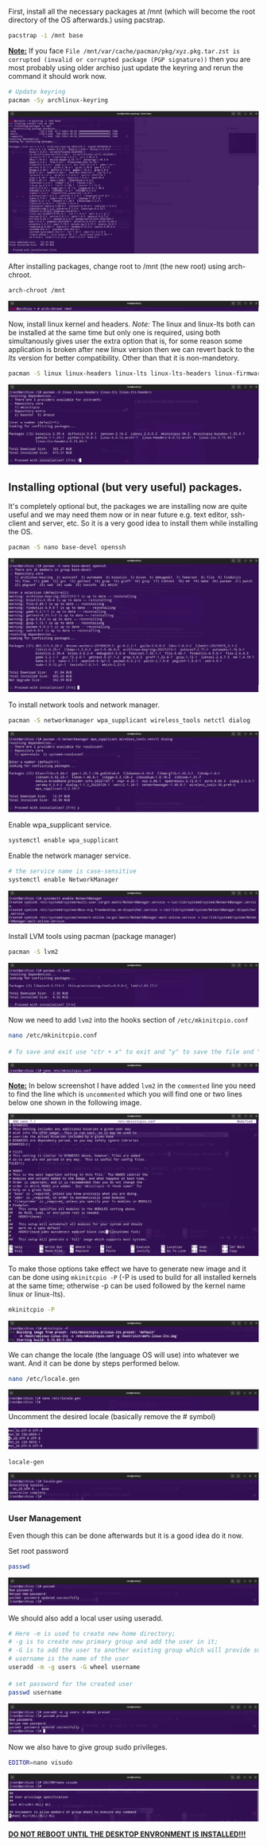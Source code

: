 First, install all the necessary packages at /mnt (which will become the root directory of the OS afterwards.) using pacstrap.

```bash
pacstrap -i /mnt base
```

<ins>**Note:**</ins> If you face `File /mnt/var/cache/pacman/pkg/xyz.pkg.tar.zst is corrupted (invalid or corrupted package (PGP signature))` then you are most probably using older archiso just update the keyring and rerun the command it should work now.

```bash
# Update keyring
pacman -Sy archlinux-keyring
```

![](Attachments/Pasted%20image%2020221219203153.png)

After installing packages, change root to /mnt (the new root) using arch-chroot.

```bash
arch-chroot /mnt
```

![](Attachments/Pasted%20image%2020221219205710.png)

Now, install linux kernel and headers.
_Note:_ The linux and linux-lts both can be installed at the same time but only one is required, using both simultanously gives user the extra option that is, for some reason some application is broken after new linux version then we can revert back to the _lts_ version for better compatibility. Other than that it is non-mandetory.

```bash
pacman -S linux linux-headers linux-lts linux-lts-headers linux-firmware
```

![](Attachments/Pasted%20image%2020221219210142.png)

## Installing optional (but very useful) packages.

It's completely optional but, the packages we are installing now are quite useful and we may need them now or in near future e.g. text editor, ssh-client and server, etc. So it is a very good idea to install them while installing the OS.

```bash
pacman -S nano base-devel openssh
```

![](Attachments/Pasted%20image%2020221219211147.png)

To install network tools and network manager.

```bash
pacman -S networkmanager wpa_supplicant wireless_tools netctl dialog
```

![](Attachments/Pasted%20image%2020221219211521.png)

Enable wpa_supplicant service.

```bash
systemctl enable wpa_supplicant
```

Enable the network manager service.

```bash
# the service name is case-sensitive
systemctl enable NetworkManager
```

![](Attachments/Pasted%20image%2020221219211810.png)

Install LVM tools using pacman (package manager)

```bash
pacman -S lvm2
```

![](Attachments/Pasted%20image%2020221219212001.png)

Now we need to add `lvm2` into the hooks section of `/etc/mkinitcpio.conf`

```bash
nano /etc/mkinitcpio.conf

# To save and exit use "ctr + x" to exit and "y" to save the file and "enter".
```

![](Attachments/Pasted%20image%2020221219212643.png)

<ins>**Note:**</ins> In below screenshot I have added `lvm2` in the `commented` line you need to find the line which is `uncommented` which you will find one or two lines below one shown in the following image.

![](Attachments/Pasted%20image%2020221219212608.png)

To make those options take effect we have to generate new image and it can be done using `mkinitcpio -P` (-P is used to build for all installed kernels at the same time; otherwise -p can be used followed by the kernel name linux or linux-lts).

```bash
mkinitcpio -P
```

![](Attachments/Pasted%20image%2020221219213132.png)

We can change the locale (the language OS will use) into whatever we want. And it can be done by steps performed below.

```bash
nano /etc/locale.gen
```

![](Attachments/Pasted%20image%2020221219213402.png)
Uncomment the desired locale (basically remove the # symbol)

![](Attachments/Pasted%20image%2020221219213331.png)

```bsah
locale-gen
```

![](Attachments/Pasted%20image%2020221219213659.png)

### User Management

Even though this can be done afterwards but it is a good idea do it now.

Set root password

```bash
passwd
```

![](Attachments/Pasted%20image%2020221219213848.png)

We should also add a local user using useradd.

```bash
# Here -m is used to create new home directory;
# -g is to create new primary group and add the user in it;
# -G is to add the user to another existing group which will provide sudo access to the user.
# username is the name of the user
useradd -m -g users -G wheel username

# set password for the created user
passwd username
```

![](Attachments/Pasted%20image%2020221219214133.png)

Now we also have to give group sudo privileges.

```bash
EDITOR=nano visudo
```

![](Attachments/Pasted%20image%2020221219214433.png)
![](Attachments/Pasted%20image%2020221219214402.png)

<ins>**DO NOT REBOOT UNTIL THE DESKTOP ENVRONMENT IS INSTALLED!!!**</ins>
